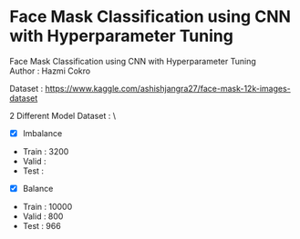 # Face Mask Classification using CNN with Hyperparameter Tuning

Face Mask Classification using CNN with Hyperparameter Tuning \
Author : Hazmi Cokro

Dataset : https://www.kaggle.com/ashishjangra27/face-mask-12k-images-dataset

2 Different Model Dataset : \
- [x] Imbalance
- Train : 3200
- Valid :
- Test :

- [x] Balance 
- Train : 10000
- Valid : 800
- Test : 966
